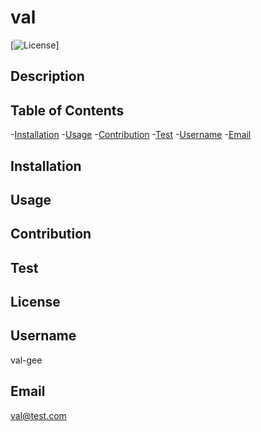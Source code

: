 # val
  [![License](https://img.shields.io/badge/License-undefined-blue.svg)]
  ## Description 
  
  ## Table of Contents 
  -[Installation](#installation)
  -[Usage](#usage)
  -[Contribution](#contribution)
  -[Test](#test)
  -[Username](#username)
  -[Email](#email)
  ## Installation 
  
  ## Usage 
  
  ## Contribution 
  
  ## Test 
  
  
## License
  
  ## Username 
  val-gee
  ## Email 
  val@test.com

